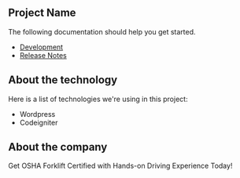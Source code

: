 ## Project Name

The following documentation should help you get started.

+ [Development](./docs/DEVELOPMENT.md)
+ [Release Notes](./docs/CHANGELOG.md)

## About the technology

Here is a list of technologies we're using in this project:

* Wordpress
* Codeigniter

## About the company

Get OSHA Forklift Certified with Hands-on Driving Experience Today!